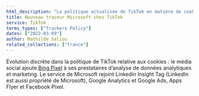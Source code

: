 ```yaml
---
html_description: "La politique actualisée de TikTok en matière de cookies inclut désormais Bing Pixel parmi ses fournisseurs de données d'analyse et de marketing, aux côtés de LinkedIn Insight Tag, Google Analytics, Google Ads, AppsFlyer et Facebook Pixel."
title: Nouveau traceur Microsoft chez TikTok
service: TikTok
terms_types: ["Trackers Policy"]
dates: ["2022-03-09"]
author: Mathilde Saliou
related_collections: ["france"]
---
```


Évolution discrète dans la politique de TikTok relative aux cookies : le média social ajoute [Bing Pixel](https://github.com/OpenTermsArchive/france-versions/commit/b5f7e56ccfe38a03d9fcdeae9ce80e897c8f7333?short_path=d187ffa?short_path=d187ffa#diff-d187ffa99dddfb4f2bda567ea1fa79e37ab477ff82ddedc5dad3f18394d2f981) à ses prestataires d’analyse de données analytiques et marketing. Le service de Microsoft rejoint Linkedin Insight Tag (LinkedIn est aussi propriété de Microsoft), Google Analytics et Google Ads, Apps Flyer et Facebook Pixel.
